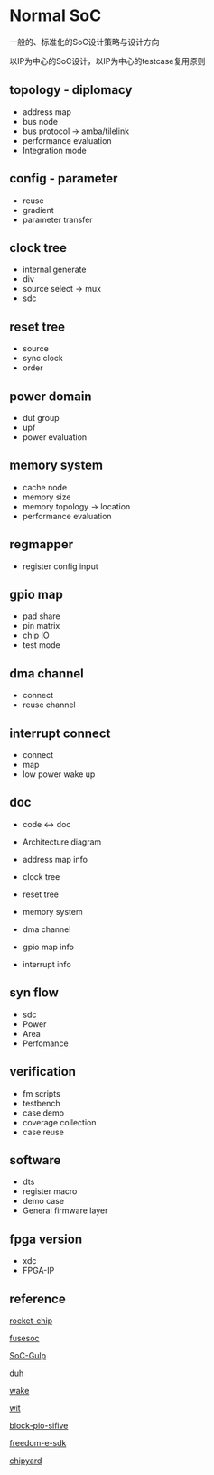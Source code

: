 Normal SoC
============

一般的、标准化的SoC设计策略与设计方向

以IP为中心的SoC设计，以IP为中心的testcase复用原则

topology - diplomacy
---------------------
- address map
- bus node
- bus protocol -> amba/tilelink
- performance evaluation
- Integration mode


config - parameter
--------------------
- reuse
- gradient
- parameter transfer


clock tree
--------------
- internal generate
- div
- source select -> mux
- sdc


reset tree
--------------
- source
- sync clock
- order 


power domain
--------------
- dut group
- upf
- power evaluation


memory system
--------------
- cache node
- memory size
- memory topology -> location
- performance evaluation


regmapper
--------------
- register config input


gpio map
--------------
- pad share
- pin matrix
- chip IO
- test mode


dma channel
------------
- connect
- reuse channel


interrupt connect
------------------
- connect
- map
- low power wake up


doc
--------------
- code <-> doc

- Architecture diagram
- address map info
- clock tree
- reset tree
- memory system
- dma channel
- gpio map info
- interrupt info


syn flow
-----------------
- sdc
- Power
- Area
- Perfomance


verification
--------------------------
- fm scripts
- testbench
- case demo
- coverage collection
- case reuse


software
-----------------
- dts
- register macro
- demo case
- General firmware layer


fpga version
-----------------
- xdc
- FPGA-IP

reference
------------
[rocket-chip](https://github.com/chipsalliance/rocket-chip)

[fusesoc](https://github.com/olofk/fusesoc)

[SoC-Gulp](https://github.com/KingFrige/SoC-Gulp)

[duh](https://github.com/sifive/duh)

[wake](https://github.com/sifive/wake)

[wit](https://github.com/sifive/wit)

[block-pio-sifive](https://github.com/sifive/block-pio-sifive)

[freedom-e-sdk](https://github.com/sifive/freedom-e-sdk)

[chipyard](https://github.com/ucb-bar/chipyard)


